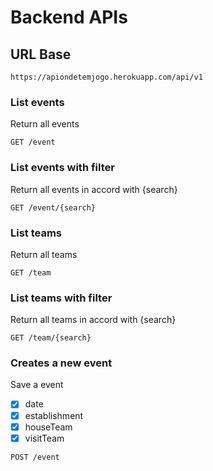 # Backend APIs

## URL Base
```
https://apiondetemjogo.herokuapp.com/api/v1
```

### List events

Return all events

```
GET /event
```

### List events with filter

Return all events in accord with {search}

```
GET /event/{search}
```

### List teams

Return all teams

```
GET /team
```

### List teams with filter

Return all teams in accord with {search}

```
GET /team/{search}
```

### Creates a new event

Save a event

- [x] date
- [x] establishment
- [x] houseTeam
- [x] visitTeam

```
POST /event
```
